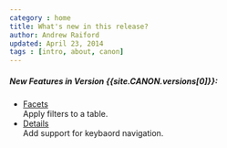 ```yaml
---
category : home
title: What's new in this release?
author: Andrew Raiford
updated: April 23, 2014
tags : [intro, about, canon]
---
```


##### New Features in Version {{site.CANON.versions[0]}}:
<ul class="rs-detail-list">
  <li class="rs-detail-item">
    <div class="rs-detail-key"><a href="{{site.baseurl}}/ui-components/#facets">Facets</a></div>
    <div class="rs-detail-value">Apply filters to a table.</div>
  </li>
  <li class="rs-detail-item">
    <div class="rs-detail-key"><a href="{{site.baseurl}}/ui-components/#details">Details</a></div>
    <div class="rs-detail-value">Add support for keybaord navigation.</div>
  </li>
</ul>

